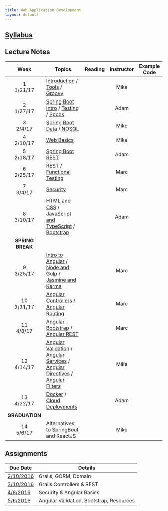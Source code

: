 ```yaml
---
title: Web Application Development
layout: default
---
```


## [Syllabus](syllabus.html)

## Lecture Notes

Week | Topics | Reading | Instructor | Example Code
:---:|--------|-------- | :----------: | ------------
1 <br> 1/21/17 | [Introduction](notes/introduction/) / [Tools](notes/tools/) / [Groovy](notes/groovy/)          | &nbsp; | Mike | &nbsp;
2 <br> 1/27/17 | [Spring Boot Intro](notes/spring_boot_intro/) / [Testing](notes/testing) / [Spock](notes/spock) | &nbsp; | Adam | &nbsp;
3 <br> 2/4/17  | [Spring Boot Data](notes/spring_boot_data) / [NOSQL](notes/nosql)| &nbsp; | Mike | &nbsp;
4 <br> 2/10/17 | [Web Basics](notes/web_basics)  | &nbsp; | Mike | &nbsp;
5 <br> 2/18/17 | [Spring Boot REST](notes/spring_boot_rest) | &nbsp; | Adam | &nbsp;
6 <br> 2/25/17 | [REST](notes/rest) / [Functional Testing](notes/functional_testing/) | &nbsp; | Marc | &nbsp;
7 <br> 3/4/17  | [Security](notes/security) | &nbsp; | Marc | &nbsp;
8 <br> 3/10/17 | [HTML and CSS](notes/html_css) / [JavaScript and TypeScript](notes/javascript) / [Bootstrap](notes/bootstrap) | &nbsp; | Adam | &nbsp;
 | **SPRING BREAK** |
9 <br> 3/25/17  | [Intro to Angular](notes/angular_intro) / [Node and Gulp](notes/node) / [Jasmine and Karma](notes/karma) | &nbsp; | Marc | &nbsp;
10 <br> 3/31/17 | [Angular Controllers](notes/ng_controllers) / [Angular Routing](notes/ng_routing) | &nbsp; | Marc | &nbsp;
11 <br> 4/8/17  | [Angular Bootstrap](notes/ng_bootstrap) / [Angular REST](notes/ng_rest) | &nbsp; | Marc | &nbsp;
12 <br> 4/14/17 | [Angular Validation](notes/ng_validation) / [Angular Services](notes/ng_services) / [Angular Directives](notes/ng_directives) / [Angular Filters](notes/ng_filters) | &nbsp; | Mike | &nbsp;
13 <br> 4/22/17 | [Docker](notes/docker) / [Cloud Deployments](notes/cloud_deploy) | &nbsp; | Adam | &nbsp;
| **GRADUATION** |
14 <br> 5/6/17  | Alternatives to SpringBoot and ReactJS | &nbsp; | Mike | &nbsp;

## Assignments

Due Date                   |  Details
---------------------------|---------------------
[2/10/2016](assignments/1) | Grails, GORM, Domain
[3/10/2016](assignments/2) | Grails Controllers & REST
[4/8/2016](assignments/3)  | Security & Angular Basics
[5/6/2016](assignments/4)  | Angular Validation, Bootstrap, Resources
